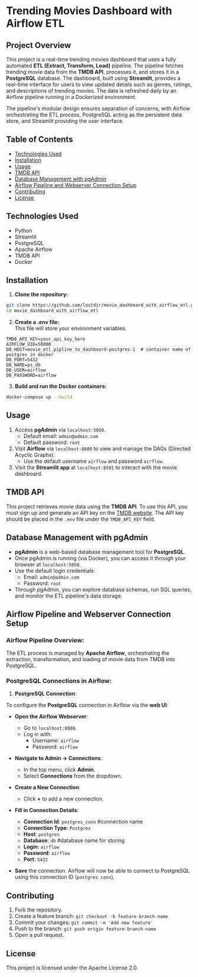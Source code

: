 
# Trending Movies Dashboard with Airflow ETL

## Project Overview
This project is a real-time trending movies dashboard that uses a fully automated **ETL (Extract, Transform, Load)** pipeline. The pipeline fetches trending movie data from the **TMDB API**, processes it, and stores it in a **PostgreSQL** database. The dashboard, built using **Streamlit**, provides a real-time interface for users to view updated details such as genres, ratings, and descriptions of trending movies. The data is refreshed daily by an Airflow pipeline running in a Dockerized environment.

The pipeline's modular design ensures separation of concerns, with Airflow orchestrating the ETL process, PostgreSQL acting as the persistent data store, and Streamlit providing the user interface.

## Table of Contents
- [Technologies Used](#technologies-used)
- [Installation](#installation)
- [Usage](#usage)
- [TMDB API](#tmdb-api)
- [Database Management with pgAdmin](#database-management-with-pgadmin)
- [Airflow Pipeline and Webserver Connection Setup](#airflow-pipeline-and-webserver-connection-setup)
- [Contributing](#contributing)
- [License](#license)

## Technologies Used
- Python
- Streamlit
- PostgreSQL
- Apache Airflow
- TMDB API
- Docker

## Installation
1. **Clone the repository:**
```bash
git clone https://github.com/lostdir/movie_dashboard_with_airflow_etl.git
cd movie_dashboard_with_airflow_etl
```
2. **Create a .env file:**  
This file will store your environment variables.
```plaintext
TMDB_API_KEY=your_api_key_here
AIRFLOW_UID=50000
DB_HOST=movie_etl_pipline_to_dashboard-postgres-1  # container name of postgres in docker
DB_PORT=5432
DB_NAME=ps_db
DB_USER=airflow
DB_PASSWORD=airflow
```
3. **Build and run the Docker containers:**
```bash
docker-compose up --build
```

## Usage
1. Access **pgAdmin** via `localhost:5050`.
    - Default email: `admin@admin.com`
    - Default password: `root`
2. Visit **Airflow** via `localhost:8080` to view and manage the DAGs (Directed Acyclic Graphs).
    - Use the default username `airflow` and password `airflow`.
3. Visit the **Streamlit app** at `localhost:8501` to interact with the movie dashboard.

## TMDB API
This project retrieves movie data using the **TMDB API**. To use this API, you must sign up and generate an API key on the [TMDB website](https://www.themoviedb.org/). The API key should be placed in the `.env` file under the `TMDB_API_KEY` field.

## Database Management with pgAdmin
- **pgAdmin** is a web-based database management tool for **PostgreSQL**. 
- Once pgAdmin is running (via Docker), you can access it through your browser at `localhost:5050`.
- Use the default login credentials:
    - Email: `admin@admin.com`
    - Password: `root`
- Through pgAdmin, you can explore database schemas, run SQL queries, and monitor the ETL pipeline's data storage.

## Airflow Pipeline and Webserver Connection Setup

### Airflow Pipeline Overview:
The ETL process is managed by **Apache Airflow**, orchestrating the extraction, transformation, and loading of movie data from TMDB into PostgreSQL.

### PostgreSQL Connections in Airflow:

1. **PostgreSQL Connection**:

To configure the **PostgreSQL** connection in Airflow via the **web UI**:

- **Open the Airflow Webserver**:
  - Go to `localhost:8080`.
  - Log in with:
    - Username: `airflow`
    - Password: `airflow`
  
- **Navigate to Admin -> Connections**:
  - In the top menu, click **Admin**.
  - Select **Connections** from the dropdown.

- **Create a New Connection**:
  - Click **+** to add a new connection.

- **Fill in Connection Details**:
  - **Connection Id**: `postgres_conn` #connection name
  - **Connection Type**: `Postgres`
  - **Host**: `postgres`
  - **Database**: `db` #database name for storing  
  - **Login**: `airflow`
  - **Password**: `airflow`
  - **Port**: `5432`

- **Save** the connection. Airflow will now be able to connect to PostgreSQL using this connection ID (`postgres_conn`).


## Contributing
1. Fork the repository.
2. Create a feature branch: `git checkout -b feature-branch-name`
3. Commit your changes: `git commit -m 'Add new feature'`
4. Push to the branch: `git push origin feature-branch-name`
5. Open a pull request.

## License
This project is licensed under the Apache License 2.0.

